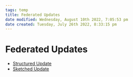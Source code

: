 ```yaml
---
tags: temp
title: Federated Updates
date modified: Wednesday, August 10th 2022, 7:05:53 pm
date created: Tuesday, July 26th 2022, 8:33:15 pm
---
```


# Federated Updates
- [Structured Update](Structured%20Update.md)
- [Sketched Update](Sketched%20Update.md)

